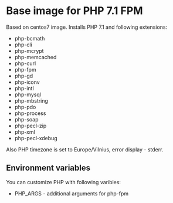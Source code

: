 # Base image for PHP 7.1 FPM

Based on centos7 image. 
Installs PHP 7.1 and following extensions:
 * php-bcmath
 * php-cli
 * php-mcrypt
 * php-memcached
 * php-curl
 * php-fpm
 * php-gd
 * php-iconv
 * php-intl
 * php-mysql
 * php-mbstring
 * php-pdo
 * php-process
 * php-soap
 * php-pecl-zip
 * php-xml
 * php-pecl-xdebug

Also PHP timezone is set to Europe/Vilnius, error display - stderr.

## Environment variables
You can customize PHP with following varibles:
 * PHP_ARGS - additional arguments for php-fpm

